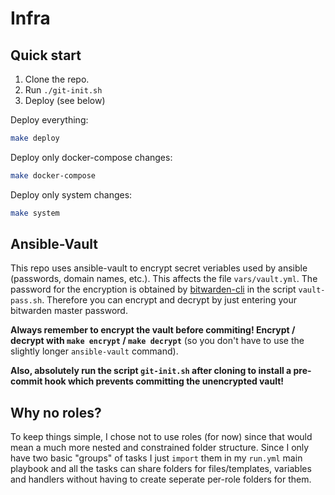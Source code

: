 # Infra

## Quick start

1. Clone the repo.
2. Run `./git-init.sh`
3. Deploy (see below)


Deploy everything:
```bash
make deploy
```

Deploy only docker-compose changes:
```bash
make docker-compose
```

Deploy only system changes:
```bash
make system
```


## Ansible-Vault

This repo uses ansible-vault to encrypt secret veriables used by ansible (passwords, domain names, etc.). This affects the file `vars/vault.yml`. The password for the encryption is obtained by [bitwarden-cli](https://github.com/bitwarden/cli) in the script `vault-pass.sh`. Therefore you can encrypt and decrypt by just entering your bitwarden master password.

**Always remember to encrypt the vault before commiting! Encrypt / decrypt with `make encrypt` / `make decrypt`** (so you don't have to use the slightly longer `ansible-vault` command).

**Also, absolutely run the script `git-init.sh` after cloning to install a pre-commit hook which prevents committing the unencrypted vault!**


## Why no roles?

To keep things simple, I chose not to use roles (for now) since that would mean a much more nested and constrained folder structure. Since I only have two basic "groups" of tasks I just `import` them in my `run.yml` main playbook and all the tasks can share folders for files/templates, variables and handlers without having to create seperate per-role folders for them.